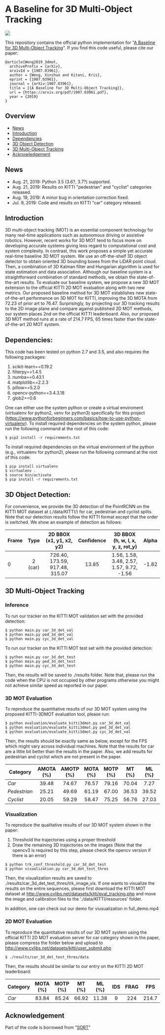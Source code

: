# A Baseline for 3D Multi-Object Tracking 

<img align="center" src="https://github.com/xinshuoweng/AB3DMOT/blob/master/github_demo.gif">

This repository contains the official python implementation for "[A Baseline for 3D Multi-Object Tracking](https://arxiv.org/pdf/1907.03961.pdf)". If you find this code useful, please cite our paper:

```
@article{Weng2019_3dmot, 
  archivePrefix = {arXiv}, 
  arxivId = {1907.03961}, 
  author = {Weng, Xinshuo and Kitani, Kris}, 
  eprint = {1907.03961}, 
  journal = {arXiv:1907.03961}, 
  title = {{A Baseline for 3D Multi-Object Tracking}}, 
  url = {https://arxiv.org/pdf/1907.03961.pdf}, 
  year = {2019} 
}
```
## Overview
- [News](#news)
- [Introduction](#introduction)
- [Dependencies](#dependencies)
- [3D Object Detection](#3d-object-detection)
- [3D Multi-Object Tracking](#3d-multi-object-tracking)
- [Acknowledgement](#acknowledgement)

## News
- Aug. 21, 2019: Python 3.5 (3.6?, 3.7?) supported.
- Aug. 21, 2019: Results on KITTI "pedestrian" and "cyclist" categories released.
- Aug. 19, 2019: A minor bug in orientation correction fixed.
- Jul. 9, 2019: Code and results on KITTI "car" category released.

## Introduction
3D multi-object tracking (MOT) is an essential component technology for many real-time applications such as autonomous driving or assistive robotics. However, recent works for 3D MOT tend to focus more on developing accurate systems giving less regard to computational cost and system complexity. In contrast, this work proposes a simple yet accurate real-time baseline 3D MOT system. We use an off-the-shelf 3D object detector to obtain oriented 3D bounding boxes from the LiDAR point cloud. Then, a combination of 3D Kalman filter and Hungarian algorithm is used for state estimation and data association. Although our baseline system is a straightforward combination of standard methods, we obtain the state-of-the-art results. To evaluate our baseline system, we propose a new 3D MOT extension to the official KITTI 2D MOT evaluation along with two new metrics. Our proposed baseline method for 3D MOT establishes new state-of-the-art performance on 3D MOT for KITTI, improving the 3D MOTA from 72.23 of prior art to 76.47. Surprisingly, by projecting our 3D tracking results to the 2D image plane and compare against published 2D MOT methods, our system places 2nd on the official KITTI leaderboard. Also, our proposed 3D MOT method runs at a rate of 214.7 FPS, 65 times faster than the state-of-the-art 2D MOT system. 

## Dependencies:
This code has been tested on python 2.7 and 3.5, and also requires the following packages:
1. scikit-learn==0.19.2
2. filterpy==1.4.5
3. numba==0.43.1
4. matplotlib==2.2.3
5. pillow==5.2.0
6. opencv-python==3.4.3.18
7. glob2==0.6

One can either use the system python or create a virtual enviroment (virtualenv for python2, venv for python3) specifically for this project (https://www.pythonforbeginners.com/basics/how-to-use-python-virtualenv). To install required dependencies on the system python, please run the following command at the root of this code:
```
$ pip2 install -r requirements.txt
```
To install required dependencies on the virtual environment of the python (e.g., virtualenv for python2), please run the following command at the root of this code:
```
$ pip install virtualenv
$ virtualenv .
$ source bin/activate
$ pip install -r requirements.txt
```

## 3D Object Detection:
For convenience, we provide the 3D detection of the PointRCNN on the KITTI MOT dataset at (./data/KITTI/) for car, pedestrian and cyclist splits. Note that our detection results follow the KITTI format except that the order is switched. We show an example of detection as follows:

Frame | Type   | 2D BBOX (x1, y1, x2, y2)       | Confidence | 3D BBOX (h, w, l, x, y, z, rot_y) | Alpha  | 
------|:------:|:------------------------------:|:----------:|:---------------------------------:|:-------------:
 0    | 2 (car)| 726.40, 173.59, 917.48, 315.07 |  13.85     | 1.56, 1.58, 3.48, 2.57, 1.57, 9.72, -1.56 | -1.82 | 
 
## 3D Multi-Object Tracking

### Inference
To run our tracker on the KITTI MOT validation set with the provided detection:

```
$ python main.py car_3d_det_val
$ python main.py ped_3d_det_val
$ python main.py cyc_3d_det_val
```
To run our tracker on the KITTI MOT test set with the provided detection:

```
$ python main.py car_3d_det_test
$ python main.py ped_3d_det_test
$ python main.py cyc_3d_det_test
```
Then, the results will be saved to ./results folder. Note that, please run the code when the CPU is not occupied by other programs otherwise you might not achieve similar speed as reported in our paper.

### 3D MOT Evaluation

To reproduce the quantitative results of our 3D MOT system using the proposed KITTI-3DMOT evaluation tool, please run:
  ```
  $ python evaluation/evaluate_kitti3dmot.py car_3d_det_val
  $ python evaluation/evaluate_kitti3dmot.py ped_3d_det_val
  $ python evaluation/evaluate_kitti3dmot.py cyc_3d_det_val
  ```
Then, the results should be exactly same as below, except for the FPS which might vary across individual machines. Note that the results for car are a little bit better than the results in the paper. Also, we add results for pedestrian and cyclist which are not present in the paper.

 Category       | AMOTA (%) | AMOTP (%) | MOTA (%) | MOTP (%)| MT (%) | ML (%) | IDS | FRAG | FPS 
--------------- |:---------:|:---------:|:--------:|:-------:|:------:|:------:|:---:|:----:|:---:
 *Car*          | 39.48     | 74.67     | 76.57    |  79.16  |  70.04 | 7.27   |  0  | 50   | 207.4
 *Pedestrian*   | 25.21     | 49.69     | 61.19    |  67.00  |  36.53 | 39.52  |  0  | 63   | 436.6
 *Cyclist*      | 20.05     | 59.29     | 58.47    |  75.25  |  56.76 | 27.03  |  0  | 5    | 1168.5

### Visualization

To reproduce the qualitative results of our 3D MOT system shown in the paper:

1. Threshold the trajectories using a proper threshold
2. Draw the remaining 3D trajectories on the images (Note that the opencv3 is required by this step, please check the opencv version if there is an error)
  ```
  $ python trk_conf_threshold.py car_3d_det_test
  $ python visualization.py car_3d_det_test_thres
  ```

Then, the visualization results are saved to ./results/car_3d_det_test_thres/trk_image_vis. If one wants to visualize the results on the entire sequences, please first download the KITTI MOT dataset at http://www.cvlibs.net/datasets/kitti/eval_tracking.php and move the image and calibration files to the './data/KITTI/resources' folder.

In addition, one can check out our demo for viusualization in full_demo.mp4


### 2D MOT Evaluation
To reproduce the quantitative results of our 3D MOT system using the official KITTI 2D MOT evaluation server for car category shown in the paper, please compress the folder below and upload to http://www.cvlibs.net/datasets/kitti/user_submit.php
  ```
  $ ./results/car_3d_det_test_thres/data
  ```
Then, the results should be similar to our entry on the KITTI 2D MOT leaderboard: 

 Category       | MOTA (%) | MOTP (%)| MT (%) | ML (%) | IDS | FRAG | FPS 
--------------- |:--------:|:-------:|:------:|:------:|:---:|:----:|:---:
 *Car*          | 83.84    |  85.24  | 66.92  | 11.38  |  9  | 224  | 214.7
 
 
## Acknowledgement
Part of the code is borrowed from "[SORT](https://github.com/abewley/sort)"
